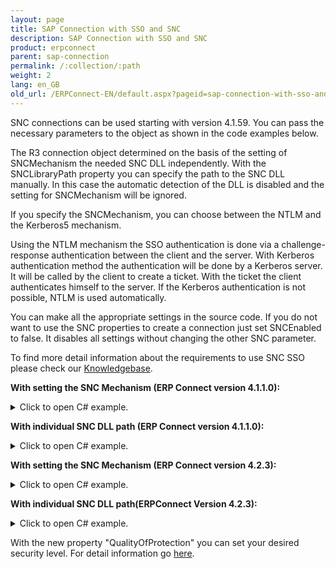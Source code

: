 ```yaml
---
layout: page
title: SAP Connection with SSO and SNC
description: SAP Connection with SSO and SNC
product: erpconnect
parent: sap-connection
permalink: /:collection/:path
weight: 2
lang: en_GB
old_url: /ERPConnect-EN/default.aspx?pageid=sap-connection-with-sso-and-snc
---
```



SNC connections can be used starting with version 4.1.59. You can pass the necessary parameters to the object as shown in the code examples below.

The R3 connection object determined on the basis of the setting of SNCMechanism the needed SNC DLL independently. With the SNCLibraryPath property you can specify the path to the SNC DLL manually. In this case the automatic detection of the DLL is disabled and the setting for SNCMechanism will be ignored.

If you specify the SNCMechanism, you can choose between the NTLM and the Kerberos5 mechanism. 

Using the NTLM mechanism the SSO authentication is done via a challenge-response authentication between the client and the server. With Kerberos authentication method the authentication will be done by a Kerberos server. It will be called by the client to create a ticket. With the ticket the client authenticates himself to the server. If the Kerberos authentication is not possible, NTLM is used automatically.

You can make all the appropriate settings in the source code. If you do not want to use the SNC properties to create a connection just set SNCEnabled to false. It disables all settings without changing the other SNC parameter. 

To find more detail information about the requirements to use SNC SSO please check our [Knowledgebase](https://my.theobald-software.com/index.php?/Knowledgebase/Article/View/7/67/authority-objects).

**With setting the SNC Mechanism (ERP Connect version 4.1.1.0):**

<details>
<summary>Click to open C# example.</summary>
{% highlight csharp %}


using (R3Connection con = new R3Connection()) 
{
con.Host = "duncan";
con.SystemNumber = 7;
con.Client = "800";
con.Language = "DE";
con.SNCPartnerName = "p:SAPServiceNSP@THEOBALD";
con.SNCMechanism = SNCMechanism.NTLM;
con.SNCEnabled = true;
con.Open();
// do something with con
}

{% endhighlight %}
</details>

**With individual SNC DLL path (ERP Connect version 4.1.1.0):**

<details>
<summary>Click to open C# example.</summary>
{% highlight csharp %}

using (R3Connection con = new R3Connection())
{
con.Host = "duncan";
con.SystemNumber = 7;
con.Client = "800";
con.Language = "DE";
con.SNCPartnerName = "p:SAPServiceNSP@THEOBALD";
con.SNCLibraryPath = @"C:\Windows\SysWOW64\sncgss32.dll";
con.SNCEnabled = true;
con.Open();
// do something with con
}


{% endhighlight %}
</details>

**With setting the SNC Mechanism (ERP Connect version 4.2.3):**

<details>
<summary>Click to open C# example.</summary>
{% highlight csharp %}


using (R3Connection con = new R3Connection())
{
con.Host = "duncan";
con.SystemNumber = 7;
con.Client = "800";
con.Language = "DE";
con.SNCSettings.Enabled = true;
con.SNCSettings.PartnerName = "p:SAPServiceNSP@THEOBALD";
con.SNCSettings.Mechanism = SNCMechanism.NTLM;
con.SNCSettings.QualityOfProtection = SNCQualityOfProtection.Maximum;
con.Open();
// do something with con
}

{% endhighlight %}
</details>


**With individual SNC DLL path(ERPConnect Version 4.2.3):**

<details>
<summary>Click to open C# example.</summary>
{% highlight csharp %}


using (R3Connection con = new R3Connection())
{
con.Host = "duncan";
con.SystemNumber = 7;
con.Client = "800";
con.Language = "DE";
con.SNCSettings.Enabled = true;
con.SNCSettings.PartnerName = "p:SAPServiceNSP@THEOBALD";
con.SNCSettings.LibraryPath = @"C:\Windows\SysWOW64\sncgss32.dll";
con.SNCSettings.QualityOfProtection = SNCQualityOfProtection.Maximum;
con.Open();
// do something with con
}

{% endhighlight %}
</details>


With the new property "QualityOfProtection"  you can set your desired security level. For detail information go [here](http://help.sap.com/saphelp_nw70ehp1/helpdata/en/e6/56f466e99a11d1a5b00000e835363f/content.htm).
